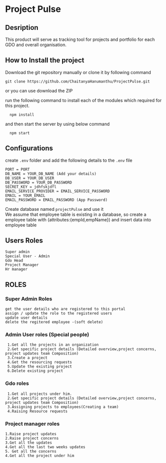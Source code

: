 <h1> Project Pulse </h1>


<h2> Desription </h2>

<p> This product will serve as tracking tool for projects and portfolio for each GDO and overall organisation. </p>


<h2> How to Install the project </h2>
Download the git repository manually or clone it by following command

```
git clone https://github.com/ChaitanyaHanumanthu/ProjectPulse.git
```
or you can use download the ZIP 

run the following command to install each of the modules which required for this project.

```
  npm install
```
and then start the server by using below command

```
  npm start
```
<h2> Configurations </h2>

create ```.env``` folder and add the following details to the ```.env``` file
  
  ```
  PORT = PORT
  DB_NAME = YOUR_DB_NAME (Add your details)
  DB_USER = YOUR_DB_USER
  DB_PASSWORD = YOUR_DB_PASSWORD
  SECRET_KEY = jdhfskjdfl
  EMAIL_SERVICE_PROVIDER = EMAIL_SERVICE_PASSWORD
  EMAIL = YOUR_EMAIL
  EMAIL_PASSWORD = EMAIL_PASSWORD (App Password)
  
  ```
  
  
  Create database named ```projectPulse``` and use it<br>
  We assume that employee table is existing in a database, so create a employee table with (attributes:{empId,empName}) and insert data into employee table
 
<h2> Users Roles </h2>

```
Super admin
Special User - Admin
Gdo Head
Project Manager
Hr manager
```

<h2> ROLES </h2>

### Super Admin Roles

```
get the user details who are registered to this portal
assign / update the role to the registered users
update user details
delete the regitered employee -(soft delete)
```

### Admin User roles (Special people)

```
 1.Get all the projects in an organization
 2.Get specific project details (Detailed overview,project concerns, project updates team Composition)
 3.Create a project
 4.Get the resourcing requests
 5.Update the existing project
 6.Delete existing project
```
 
### Gdo roles 
```
 1.Get all projects under him.
 2.Get specific project details (Detailed overview,project concerns, project updates team Composition)
 3.Assigning projects to employees(Creating a team)
 4.Raising Resource requests
```

### Project manager roles
```
1.Raise project updates 
2.Raise project concerns
3.Get all the updates
4.Get all the last two weeks updates
5. Get all the concerns
4.Get all the project under him
```


